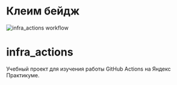 # Клеим бейдж

![infra_actions workflow](https://github.com/sihuannewrise/infra_actions/actions/workflows/main.yml/badge.svg)

# infra_actions
Учебный проект для изучения работы GitHub Actions на Яндекс Практикуме.
